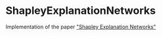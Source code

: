 # ShapleyExplanationNetworks
Implementation of the paper ["Shapley Explanation Networks"](https://openreview.net/forum?id=vsU0efpivw)
